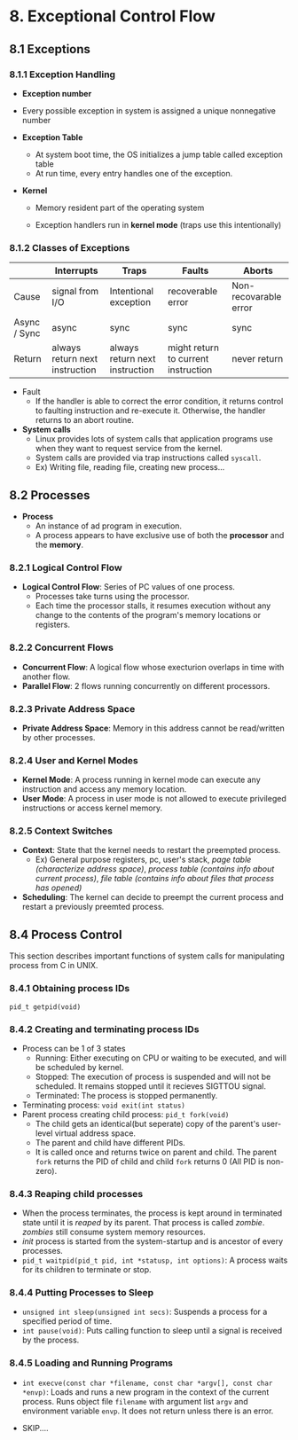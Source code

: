 # 8. Exceptional Control Flow

## 8.1 Exceptions

### 8.1.1 Exception Handling
* **Exception number**
  
* Every possible exception in system is assigned a unique nonnegative number
  
* **Exception Table**
  * At system boot time, the OS initializes a jump table called exception table
  * At run time, every entry handles one of the exception.

* **Kernel**
  * Memory resident part of the operating system
  
  * Exception handlers run in **kernel mode** (traps use this intentionally)
  
    

### 8.1.2 Classes of Exceptions

|              | Interrupts                     | Traps                          | Faults                              | Aborts                |
| ------------ | ------------------------------ | ------------------------------ | ----------------------------------- | --------------------- |
| Cause        | signal from I/O                | Intentional exception          | recoverable error                   | Non-recovarable error |
| Async / Sync | async                          | sync                           | sync                                | sync                  |
| Return       | always return next instruction | always return next instruction | might return to current instruction | never return          |

* Fault
  * If the handler is able to correct the error condition, it returns control to faulting instruction and re-execute it. Otherwise, the handler returns to an abort routine.
* **System calls**
  * Linux provides lots of system calls that application programs use when  they want to request service from the kernel.
  * System calls are provided via trap instructions called `syscall`.
  * Ex) Writing file, reading file, creating new process...

## 8.2 Processes

* **Process**
  * An instance of ad program in execution.
  * A process appears to have exclusive use of both the **processor** and the **memory**.



### 8.2.1 Logical Control Flow

* **Logical Control Flow**: Series of PC values of one process.
  * Processes take turns using the processor.
  * Each time the processor stalls, it resumes execution without any change to the contents of the program's memory locations or registers.



### 8.2.2 Concurrent Flows

* **Concurrent Flow**: A logical flow whose execturion overlaps in time with another flow.
* **Parallel Flow**: 2 flows running concurrently on different processors.



### 8.2.3 Private Address Space

* **Private Address Space**: Memory in this address cannot be read/written by other processes.



### 8.2.4 User and Kernel Modes

* **Kernel Mode**: A process running in kernel mode can execute any instruction and access any memory location.
* **User Mode**: A process in user mode is not allowed to execute privileged instructions or access kernel memory. 



### 8.2.5 Context Switches

* **Context**: State that the kernel needs to restart the preempted process. 
  * Ex) General purpose registers, pc, user's stack, *page table (characterize address space)*, *process table (contains info about current process)*, *file table (contains info about files that process has opened)*
* **Scheduling**: The kernel can decide to preempt the current process and restart a previously preemted process.



## 8.4 Process Control

This section describes important functions of system calls for manipulating process from C in UNIX.

### 8.4.1 Obtaining process IDs

 `pid_t getpid(void)`

### 8.4.2 Creating and terminating process IDs

* Process can be 1 of 3 states
  * Running: Either executing on CPU or waiting to be executed, and will be scheduled by kernel. 
  * Stopped: The execution of process is suspended and will not be scheduled. It remains stopped until it recieves SIGTTOU signal.
  * Terminated: The process is stopped permanently. 
* Terminating process: `void exit(int status)`
* Parent process creating child process: `pid_t fork(void)`
  * The child gets an identical(but seperate) copy of the parent's user-level virtual address space. 
  * The parent and child have different PIDs.
  *  It is called once and returns twice on parent and child. The parent `fork` returns the PID of child and child `fork` returns 0 (All PID is non-zero).

### 8.4.3 Reaping child processes

* When the process terminates, the process is kept around in terminated state until it is *reaped* by its parent. That process is called *zombie*. *zombies* still consume system memory resources.
* *init* process is started from the system-startup and is ancestor of every processes. 
* `pid_t waitpid(pid_t pid, int *statusp, int options)`: A process waits for its children to terminate or stop.



### 8.4.4 Putting Processes to Sleep

* `unsigned int sleep(unsigned int secs)`: Suspends a process for a specified period of time. 
* `int pause(void)`: Puts calling function to sleep until a signal is received by the process. 



### 8.4.5 Loading and Running Programs

* `int execve(const char *filename, const char *argv[], const char *envp)`: Loads and runs a new program in the context of the current process. Runs object file `filename` with argument list `argv` and environment variable `envp`. It does not return unless there is an error.

* SKIP....
